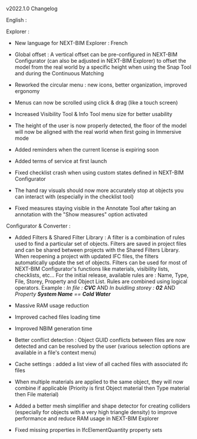 v2022.1.0 Changelog

English :

Explorer : 
- New language for NEXT-BIM Explorer : French 
- Global offset : A vertical offset can be pre-configured in NEXT-BIM Configurator (can also be adjusted in NEXT-BIM Explorer) to offset the model from the real world by a specific height when using the Snap Tool and during the Continuous Matching

- Reworked the circular menu : new icons, better organization, improved ergonomy
- Menus can now be scrolled using click & drag (like a touch screen)
- Increased Visibility Tool & Info Tool menu size for better usability
- The height of the user is now properly detected, the floor of the model will now be aligned with the real world when first going in Immersive mode
- Added reminders when the current license is expiring soon
- Added terms of service at first launch
- Fixed checklist crash when using custom states defined in NEXT-BIM Configurator
- The hand ray visuals should now more accurately stop at objects you can interact with (especially in the checklist tool)
- Fixed measures staying visible in the Annotate Tool after taking an annotation with the "Show measures" option activated

Configurator & Converter :
- Added Filters & Shared Filter Library : A filter is a combination of rules used to find a particular set of objects. Filters are saved in project files and can be shared between projects with the Shared Filters Library. When reopening a project with updated IFC files, the filters automatically update the set of objects.
Filters can be used for most of NEXT-BIM Configurator's functions like materials, visibility lists, checklists, etc...
For the initial release, available rules are : Name, Type, File, Storey, Property and Object List. Rules are combined using logical operators.
Example : *In file : __CVC__* AND *In buidling storey : __02__* AND *Property __System Name__ == __Cold Water__*

- Massive RAM usage reduction
- Improved cached files loading time
- Improved NBIM generation time
- Better conflict detection : Object GUID conflicts between files are now detected and can be resolved by the user (various selection options are available in a file's context menu)
- Cache settings : added a list view of all cached files with associated ifc files
- When multiple materials are applied to the same object, they will now combine if applicable (Priority is first Object material then Type material then File material)
- Added a better mesh simplifier and shape detector for creating colliders (especially for objects with a very high triangle density) to improve performance and reduce RAM usage in NEXT-BIM Explorer
- Fixed missing properties in IfcElementQuantity property sets